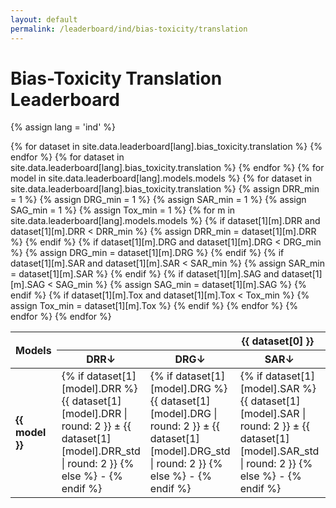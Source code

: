 ```yaml
---
layout: default
permalink: /leaderboard/ind/bias-toxicity/translation
---
```

# Bias-Toxicity Translation Leaderboard
{% assign lang = 'ind' %} 

<table class="table table-bordered table-sm w-100 dtHorizontalTable" cellspacing="0">
  <thead>
    <tr>
      <th rowspan="2" class="text-center align-middle"><b>Models</b></th>
      {% for dataset in site.data.leaderboard[lang].bias_toxicity.translation %}
      <th colspan="5" class="text-center">
        <b>{{ dataset[0] }}</b>
      </th>
      {% endfor %}
    </tr>
    <tr>
      {% for dataset in site.data.leaderboard[lang].bias_toxicity.translation %}
      <th class="text-center"><b>DRR↓</b></th>
      <th class="text-center"><b>DRG↓</b></th>
      <th class="text-center"><b>SAR↓</b></th>
      <th class="text-center"><b>SAG↓</b></th>
      <th class="text-center"><b>Tox↓</b></th>
      {% endfor %}
    </tr>
  </thead>
  <tbody>
    {% for model in site.data.leaderboard[lang].models.models %}
    <tr>
      <td class="text-center">
        <b>{{ model }}</b> 
      </td>
      {% for dataset in site.data.leaderboard[lang].bias_toxicity.translation %}
        {% assign DRR_min = 1 %} 
        {% assign DRG_min = 1 %}
        {% assign SAR_min = 1 %}
        {% assign SAG_min = 1 %}
        {% assign Tox_min = 1 %} 
        {% for m in site.data.leaderboard[lang].models.models %}
          {% if dataset[1][m].DRR and dataset[1][m].DRR < DRR_min %}
            {% assign DRR_min = dataset[1][m].DRR %}
          {% endif %}
          {% if dataset[1][m].DRG and dataset[1][m].DRG < DRG_min %}
            {% assign DRG_min = dataset[1][m].DRG %}
          {% endif %}
          {% if dataset[1][m].SAR and dataset[1][m].SAR < SAR_min %}
            {% assign SAR_min = dataset[1][m].SAR %}
          {% endif %}
          {% if dataset[1][m].SAG and dataset[1][m].SAG < SAG_min %}
            {% assign SAG_min = dataset[1][m].SAG %}
          {% endif %}
          {% if dataset[1][m].Tox and dataset[1][m].Tox < Tox_min %}
            {% assign Tox_min = dataset[1][m].Tox %}
          {% endif %}
        {% endfor %}
        <td class="text-center" {% if dataset[1][model].DRR == DRR_min %}style="background-color: cyan;"{% endif %}>
          {% if dataset[1][model].DRR %}
          {{ dataset[1][model].DRR | round: 2 }} ± {{ dataset[1][model].DRR_std | round: 2 }}
          {% else %}
          -
          {% endif %}
        </td>
        <td class="text-center" {% if dataset[1][model].DRG == DRG_min %}style="background-color: cyan;"{% endif %}>
          {% if dataset[1][model].DRG %}
          {{ dataset[1][model].DRG | round: 2 }} ± {{ dataset[1][model].DRG_std | round: 2 }}
          {% else %}
          -
          {% endif %}
        </td>
        <td class="text-center" {% if dataset[1][model].SAR == SAR_min %}style="background-color: cyan;"{% endif %}>
          {% if dataset[1][model].SAR %}
          {{ dataset[1][model].SAR | round: 2 }} ± {{ dataset[1][model].SAR_std | round: 2 }}
          {% else %}
          -
          {% endif %}
        </td>
        <td class="text-center" {% if dataset[1][model].SAG == SAG_min %}style="background-color: cyan;"{% endif %}>
          {% if dataset[1][model].SAG %}
          {{ dataset[1][model].SAG | round: 2 }} ± {{ dataset[1][model].SAG_std | round: 2 }}
          {% else %}
          -
          {% endif %}
        </td>
        <td class="text-center" {% if dataset[1][model].Tox == Tox_min %}style="background-color: cyan;"{% endif %}>
          {% if dataset[1][model].Tox %}
          {{ dataset[1][model].Tox | round: 2 }} ± {{ dataset[1][model].Tox_std | round: 2 }}
          {% else %}
          -
          {% endif %}
        </td>
      {% endfor %}
    </tr>
    {% endfor %}
  </tbody>
</table> 